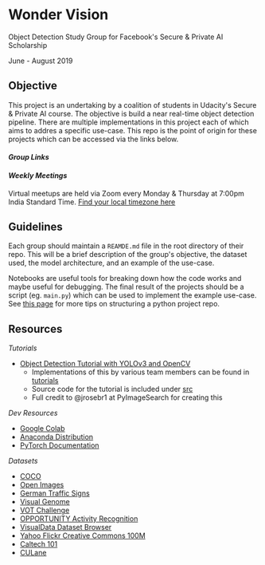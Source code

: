 # Wonder Vision
Object Detection Study Group for Facebook's Secure & Private AI Scholarship

June - August 2019


## Objective
This project is an undertaking by a coalition of students in Udacity's Secure & Private AI course. The objective is build a near real-time object detection pipeline. There are multiple implementations in this project each of which aims to addres a specific use-case. This repo is the point of origin for these projects which can be accessed via the links below.

#### _Group Links_
<links should be placed here>


#### _Weekly Meetings_
Virtual meetups are held via Zoom every Monday & Thursday at 7:00pm India Standard Time. [Find your local timezone here](https://www.timeanddate.com/worldclock/converter.html?iso=20190723T133000&p1=tz_ist&p2=tz_et&p3=tz_gmt&p4=tz_pt)

## Guidelines
Each group should maintain a `REAMDE.md` file in the root directory of their repo. This will be a brief description of the group's objective, the dataset used, the model architecture, and an example of the use-case.

Notebooks are useful tools for breaking down how the code works and maybe useful for debugging. The final result of the projects should be a script (eg. `main.py`) which can be used to implement the example use-case. See [this page][1] for more tips on structuring a python project repo.

## Resources
_Tutorials_
- [Object Detection Tutorial with YOLOv3 and OpenCV][2]
  - Implementations of this by various team members can be found in [tutorials](./tutorials/)
  - Source code for the tutorial is included under [src](./tutorials/src/)
  - Full credit to @jrosebr1 at PyImageSearch for creating this

_Dev Resources_
- [Google Colab][3]
- [Anaconda Distribution][14]
- [PyTorch Documentation][15]

_Datasets_
- [COCO][4]
- [Open Images][5]
- [German Traffic Signs][6]
- [Visual Genome][7]
- [VOT Challenge][8]
- [OPPORTUNITY Activity Recognition][9]
- [VisualData Dataset Browser][10]
- [Yahoo Flickr Creative Commons 100M][11]
- [Caltech 101][12]
- [CULane][13]






<link references>

[1]: https://docs.python-guide.org/writing/structure/
[2]: https://www.pyimagesearch.com/2018/11/12/yolo-object-detection-with-opencv/
[3]: https://colab.research.google.com/
[4]: http://cocodataset.org
[5]: https://github.com/openimages/dataset
[6]: http://benchmark.ini.rub.de/?section=gtsrb&subsection=dataset
[7]: http://visualgenome.org/api/v0/api_home.html
[8]: http://www.votchallenge.net/vot2018/dataset.html
[9]: https://archive.ics.uci.edu/ml/datasets/opportunity+activity+recognition
[10]: https://www.visualdata.io/
[11]: https://webscope.sandbox.yahoo.com/catalog.php?datatype=i&did=67
[12]: http://www.vision.caltech.edu/Image_Datasets/Caltech101/
[13]: https://xingangpan.github.io/projects/CULane.html
[14]: https://www.anaconda.com/distribution/
[15]: https://pytorch.org/docs/stable/
